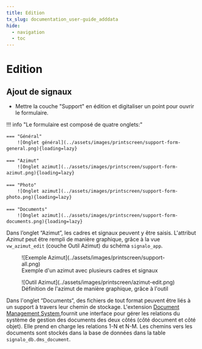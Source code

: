 ```yaml
---
title: Edition
tx_slug: documentation_user-guide_adddata
hide:
  - navigation
  - toc
---
```


# Edition

## Ajout de signaux

* Mettre la couche "Support" en édition et digitaliser un point pour ouvrir le formulaire.

!!! info "Le formulaire est composé de quatre onglets:"

    === "Général"
        ![Onglet général](../assets/images/printscreen/support-form-general.png){loading=lazy}

    === "Azimut"
        ![Onglet azimut](../assets/images/printscreen/support-form-azimut.png){loading=lazy}

    === "Photo"
        ![Onglet azimut](../assets/images/printscreen/support-form-photo.png){loading=lazy}

    === "Documents"
        ![Onglet azimut](../assets/images/printscreen/support-form-documents.png){loading=lazy}

Dans l’onglet “Azimut”, les cadres et signaux peuvent y être saisis. L'attribut *Azimut* peut être rempli de manière graphique, grâce à la vue `vw_azimut_edit` (couche Outil Azimut) du schéma `signalo_app`.

<figure markdown>
  ![Exemple Azimut](../assets/images/printscreen/support-all.png)
  <figcaption>Exemple d'un azimut avec plusieurs cadres et signaux</figcaption>
</figure>

<figure markdown>
  ![Outil Azimut](../assets/images/printscreen/azimut-edit.png)
  <figcaption>Définition de l'azimut de manière graphique, grâce à l'outil</figcaption>
</figure>

Dans l'onglet “Documents“, des fichiers de tout format peuvent être liés à un support à travers leur chemin de stockage. L'extension [Document Management System](https://plugins.qgis.org/plugins/document_management_system/),fournit une interface pour gérer les relations du système de gestion des documents des deux côtés (côté document et côté objet). Elle prend en charge les relations 1-N et N-M. Les chemins vers les documents sont stockés dans la base de données dans la table `signalo_db.dms_document`.
